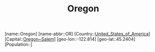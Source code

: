 ﻿---
title: "Oregon"
location: [45.2404,-122.814]
type: State
tags:
- geo/State


SpocWebEntityId: 36063
isDeleted: false
confidential: public

---
[name::Oregon]
[name-abbr::OR]
[Country::[United_States_of_America](North-America/United_States_of_America.md)]
[Capital::[Oregon~Salem](North-America/United_States_of_America/Oregon/Oregon~Salem.md)]
[geo-lon::-122.814]
[geo-lat::45.2404]
[Population::]

